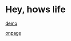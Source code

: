 # Hey, hows life

[demo](https://domsleee.github.io/coreui-free-vue-admin-template/#/dashboard)

[onpage](https://domsleee.github.io/coreui-free-vue-admin-template/#/onpage)


